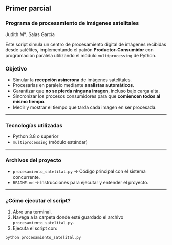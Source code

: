 ## Primer parcial
### Programa de procesamiento de imágenes satelitales
Judith Mª. Salas García

Este script simula un centro de procesamiento digital de imágenes recibidas desde satélites, implementando el patrón **Productor-Consumidor** con programación paralela utilizando el módulo `multiprocessing` de Python.

### Objetivo

- Simular la **recepción asíncrona** de imágenes satelitales.
- Procesarlas en paralelo mediante **analistas automáticos**.
- Garantizar que **no se pierda ninguna imagen**, incluso bajo carga alta.
- Sincronizar los procesos consumidores para que **comiencen todos al mismo tiempo**.
- Medir y mostrar el tiempo que tarda cada imagen en ser procesada.

---

### Tecnologías utilizadas

- Python 3.8 o superior
- `multiprocessing` (módulo estándar)

---

### Archivos del proyecto

- `procesamiento_satelital.py` → Código principal con el sistema concurrente.
- `README.md` → Instrucciones para ejecutar y entender el proyecto.

---

### ¿Cómo ejecutar el script?

1. Abre una terminal.
2. Navega a la carpeta donde esté guardado el archivo `procesamiento_satelital.py`.
3. Ejecuta el script con:

```bash
python procesamiento_satelital.py
